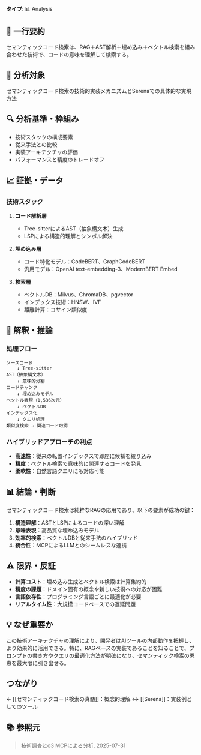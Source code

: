**タイプ**: 📊 Analysis

## 📝 一行要約
セマンティックコード検索は、RAG＋AST解析＋埋め込み＋ベクトル検索を組み合わせた技術で、コードの意味を理解して検索する。

## 🎯 分析対象
セマンティックコード検索の技術的実装メカニズムとSerenaでの具体的な実現方法

## 🔍 分析基準・枠組み
- 技術スタックの構成要素
- 従来手法との比較
- 実装アーキテクチャの評価
- パフォーマンスと精度のトレードオフ

## 📈 証拠・データ
### 技術スタック
1. **コード解析層**
   - Tree-sitterによるAST（抽象構文木）生成
   - LSPによる構造的理解とシンボル解決

2. **埋め込み層**
   - コード特化モデル：CodeBERT、GraphCodeBERT
   - 汎用モデル：OpenAI text-embedding-3、ModernBERT Embed

3. **検索層**
   - ベクトルDB：Milvus、ChromaDB、pgvector
   - インデックス技術：HNSW、IVF
   - 距離計算：コサイン類似度

## 🧠 解釈・推論
### 処理フロー
```
ソースコード
    ↓ Tree-sitter
AST（抽象構文木）
    ↓ 意味的分割
コードチャンク
    ↓ 埋め込みモデル
ベクトル表現（1,536次元）
    ↓ ベクトルDB
インデックス化
    ↓ クエリ処理
類似度検索 → 関連コード取得
```

### ハイブリッドアプローチの利点
- **高速性**：従来の転置インデックスで即座に候補を絞り込み
- **精度**：ベクトル検索で意味的に関連するコードを発見
- **柔軟性**：自然言語クエリにも対応可能

## 📊 結論・判断
セマンティックコード検索は純粋なRAGの応用であり、以下の要素が成功の鍵：
1. **構造理解**：ASTとLSPによるコードの深い理解
2. **意味表現**：高品質な埋め込みモデル
3. **効率的検索**：ベクトルDBと従来手法のハイブリッド
4. **統合性**：MCPによるLLMとのシームレスな連携

## ⚠️ 限界・反証
- **計算コスト**：埋め込み生成とベクトル検索は計算集約的
- **精度の課題**：ドメイン固有の概念や新しい技術への対応が困難
- **言語依存性**：プログラミング言語ごとに最適化が必要
- **リアルタイム性**：大規模コードベースでの遅延問題

## 💡 なぜ重要か
この技術アーキテクチャの理解により、開発者はAIツールの内部動作を把握し、より効果的に活用できる。特に、RAGベースの実装であることを知ることで、プロンプトの書き方やクエリの最適化方法が明確になり、セマンティック検索の恩恵を最大限に引き出せる。

## つながり
← [[セマンティックコード検索の真髄]]：概念的理解
↔ [[Serena]]：実装例としてのツール

## 📚 参照元
> 技術調査とo3 MCPによる分析, 2025-07-31